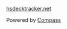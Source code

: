 [hsdecktracker.net](https://hsdecktracker.net)

Powered by [Compass](https://github.com/excentris/compass)
